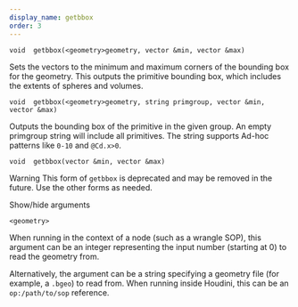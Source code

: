 ```yaml
---
display_name: getbbox
order: 3
---
```

`void  getbbox(<geometry>geometry, vector &min, vector &max)`

Sets the vectors to the minimum and maximum corners of the bounding box
for the geometry. This outputs the primitive bounding box, which includes
the extents of spheres and volumes.

`void  getbbox(<geometry>geometry, string primgroup, vector &min, vector &max)`

Outputs the bounding box of the primitive in the given group.
An empty primgroup string will include all primitives.
The string supports Ad-hoc patterns like `0-10` and `@Cd.x>0`.

`void  getbbox(vector &min, vector &max)`

Warning
This form of `getbbox` is deprecated and may be removed in the future.
Use the other forms as needed.

Show/hide arguments

`<geometry>`

When running in the context of a node (such as a wrangle SOP), this argument can be an integer representing the input number (starting at 0) to read the geometry from.

Alternatively, the argument can be a string specifying a geometry file (for example, a `.bgeo`) to read from. When running inside Houdini, this can be an `op:/path/to/sop` reference.
